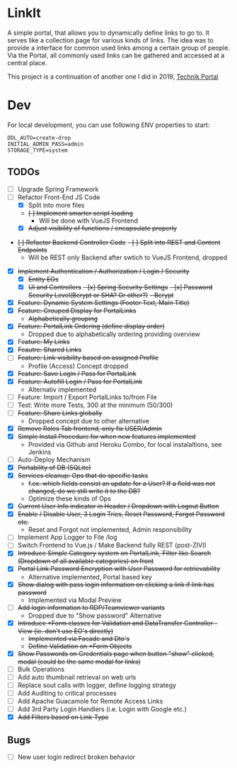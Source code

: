 # LinkIt

A simple portal, that allows you to dynamically
define links to go to. It serves like a collection
page for various kinds of links. The idea was to 
provide a interface for common used links among a 
certain group of people. Via the Portal, all
commonly used links can be gathered and accessed at
a central place.

This project is a continuation of another one I did in 2019, [Technik Portal](https://github.com/Zmote/TechnikPortal)

# Dev
For local development, you can use following ENV properties to start:
```
DDL_AUTO=create-drop
INITIAL_ADMIN_PASS=admin
STORAGE_TYPE=system
```

## TODOs
- [ ] Upgrade Spring Framework
- [ ] Refactor Front-End JS Code
  - [x] Split into more files
  - ~~[ ] Implement smarter script loading~~
    - Will be done with VueJS Frontend
  - [x] ~~Adjust visibility of functions / encapsulate properly~~
- ~~[ ] Refactor Backend Controller Code~~
  ~~- [ ] Split into REST and Content Endpoints~~
    - Will be REST only Backend after swtich to VueJS Frontend, dropped
- [x] ~~Implement Authentication / Authorization / Login / Security~~
  - [x] ~~Entity EOs~~
  - [x] ~~UI and Controllers~~
  ~~- [x] Spring Security Settings~~
  ~~- [x] Password Security Level(Bcrypt or SHA? Or other?)~~
    ~~- Bcrypt~~
- [x] ~~Feature: Dynamic System Settings (Footer Text, Main Title)~~
- [x] ~~Feature: Grouped Display for PortalLinks~~
  - ~~Alphabetically grouping~~
- [x] ~~Feature: PortalLink Ordering (define display order)~~
  - Dropped due to alphabetically ordering providing overview
- [x] F~~eature: My Links~~
- [x] ~~Feautre: Shared Links~~
- [ ] ~~Feature: Link visibility based on assigned Profile~~
  - Profile (Access) Concept dropped
- [x] ~~Feature: Save Login / Pass for PortalLink~~
- [x] ~~Feature: Autofill Login / Pass for PortalLink~~
  - Alternativ implemented
- [ ] Feature: Import / Export PortalLinks to/from File
- [ ] Test: Write more Tests, 300 at the minimum (50/300)
- [ ] ~~Feature: Share Links globally~~
  - Dropped concept due to other alternative
- [x] ~~Remove Roles Tab frontend, only fix USER/Admin~~
- [x] ~~Simple Install Procedure for when new features implemented~~
  - Provided via Github and Heroku Combo, for local instalaltions, see Jenkins
- [ ] Auto-Deploy Mechanism
- [x] ~~Portability of DB (SQLite)~~
- [x] ~~Services cleanup: Ops that do specific tasks~~
  - ~~f.ex. which fields consist an update for a User? If a field was not changed, do we still write it to the DB?~~
  - Optimize these kinds of Ops
- [x] ~~Current User Info indicator in Header / Dropdown with Logout Button~~
- [x] ~~Enable / Disable User, 3 Login Tries, Reset Password, Forgot Password etc.~~
  - Reset and Forgot not implemented, Admin responsibility
- [ ] Implement App Logger to File /log
- [ ] Switch Frontend to Vue.js / Make Backend fully REST (post-ZIVI)
- [x] ~~Introduce Simple Category system on PortalLink, Filter like Search (Dropdown of all available categories) on front~~
- [x] ~~Portal Link Password Encryption with User Password for retrievability~~
  - Alternative implemented, Portal based key
- [x] ~~Show dialog with pass login information on clicking a link if link has password~~
  - Implemented via Modal Preview
- [ ] ~~Add login information to RDP/Teamviewer variants~~
  - Dropped due to "Show password" Alternative
- [x] ~~Introduce *Form  classes for Validation and DataTransfer Controller - View (ie. don't use EO's directly)~~
  - ~~Implemented via Facade and Dto's~~
  - ~~Define Validation on *Form Objects~~
- [x] ~~Show Passwords on Credentials page when button "show" clicked, modal (could be the same modal for links)~~
- [ ] Bulk Operations
- [ ] Add auto thumbnail retrieval on web urls
- [ ] Replace sout calls with logger, define logging strategy
- [ ] Add Auditing to critical processes
- [ ] Add Apache Guacamole for Remote Access Links
- [ ] Add 3rd Party Login Handlers (i.e. Login with Google etc.)
- [x] ~~Add Filters based on Link-Type~~

## Bugs
- [ ] New user login redirect broken behavior